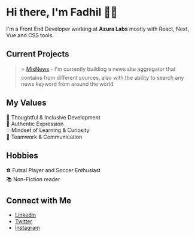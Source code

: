 # Hi there, I'm Fadhil 👋🏻
I'm a Front End Developer working at <strong>Azura Labs</strong> mostly with React, Next, Vue and CSS tools.

## Current Projects <br/>
> ⭐️ [MixNews](https://github.com/fadhilradh/FadNews-React-Next) - I'm currently building a news site aggregator that contains from different sources, also with the ability to search any news keyword from around the world

## My Values
🧠 Thoughtful & Inclusive Development <br/>
🖤 Authentic Expression <br/>
💡 Mindset of Learning & Curiosity <br/>
🙌 Teamwork & Communication

## Hobbies
:soccer: Futsal Player and Soccer Enthusiast <br/>
:books: Non-Fiction reader

## Connect with Me
- [Linkedin](https://www.linkedin.com/in/fadhil-radhian-463024205/) <br/>
- [Twitter](https://twitter.com/fadhil_radhian) <br/>
- [Instagram](https://www.instagram.com/fadhilrad) <br/>
